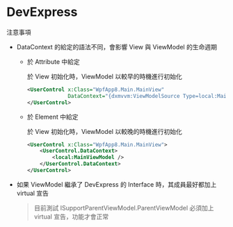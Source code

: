# DevExpress

注意事項

- DataContext 的給定的語法不同，會影響 View 與 ViewModel 的生命週期

  - 於 Attribute 中給定

    於 View 初始化時，ViewModel 以較早的時機進行初始化

    ```xml
    <UserControl x:Class="WpfApp8.Main.MainView"
                 DataContext="{dxmvvm:ViewModelSource Type=local:MainView}">
    </UserControl>
    ```

  - 於 Element 中給定

    於 View 初始化時，ViewModel 以較晚的時機進行初始化

    ```xml
    <UserControl x:Class="WpfApp8.Main.MainView">
        <UserControl.DataContext>
            <local:MainViewModel />
        </UserControl.DataContext>
    </UserControl>
    ```

- 如果 ViewModel 繼承了 DevExpress 的 Interface 時，其成員最好都加上 virtual 宣告

  > 目前測試 ISupportParentViewModel.ParentViewModel 必須加上 virtual 宣告，功能才會正常
